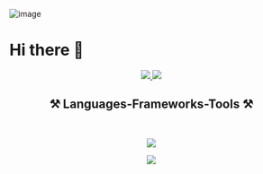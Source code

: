 ![image](https://github.com/AlmasWD09/AlmasWD09/assets/155298800/2d7776f1-feb2-4de2-93e6-0ec9acee5418)
# Hi there 👋
<div align="center">
    <a href="https://www.linkedin.com/in/almas-hossain" target="_blank">
    <img src="https://img.shields.io/badge/LinkedIn-0077B5?style=for-the-badge&logo=linkedin&logoColor=white" target="_blank" />
  </a>
    <a href="#" target="_blank">
     <img src="https://img.shields.io/badge/Portfolio-FF5722?style=for-the-badge&logo=todoist&logoColor=white" target="_blank" />
  </a>
</div>

<h2 align="center">⚒️ Languages-Frameworks-Tools ⚒️</h2>
<br/>
<div align="center">
    <p><img src="https://skillicons.dev/icons?i=vscode,git,github,figma" /></p>
    <p><img src="https://skillicons.dev/icons?i=html,css,tailwind,javascript,react,firebase,express,nextjs,mongodb" /></p>
</div>

<!--
**AlmasWD09/AlmasWD09** is a ✨ _special_ ✨ repository because its `README.md` (this file) appears on your GitHub profile.

Here are some ideas to get you started:
<br/>
<h1 align="center">Hi 👋, I'm Almas Hossain</h1>
<h3 align="center">A Passionate Jr.Front End Developer from Bangladesh</h3>

<p align="left"> <img src="https://komarev.com/ghpvc/?username=almaswd09&label=Profile%20views&color=0e75b6&style=flat" alt="almaswd09" /> </p>

- 💬 Ask me about **react**

- 📫 How to reach me **skalmas634@gmail.com**

- ⚡ Fun fact **I am funny**

<h3 align="left">Connect with me:</h3>
<p align="left">
<a href="https://linkedin.com/in/https://www.linkedin.com/in/almas-hossain" target="blank"><img align="center" src="https://raw.githubusercontent.com/rahuldkjain/github-profile-readme-generator/master/src/images/icons/Social/linked-in-alt.svg" alt="https://www.linkedin.com/in/almas-hossain" height="30" width="40" /></a>
<a href="https://fb.com/https://www.facebook.com/profile.php?id=100011977514856" target="blank"><img align="center" src="https://raw.githubusercontent.com/rahuldkjain/github-profile-readme-generator/master/src/images/icons/Social/facebook.svg" alt="https://www.facebook.com/profile.php?id=100011977514856" height="30" width="40" /></a>
</p>

<p><img align="left" src="https://github-readme-stats.vercel.app/api/top-langs?username=almaswd09&show_icons=true&locale=en&layout=compact" alt="almaswd09" /></p>

<p>&nbsp;<img align="center" src="https://github-readme-stats.vercel.app/api?username=almaswd09&show_icons=true&locale=en" alt="almaswd09" /></p>

<p><img align="center" src="https://github-readme-streak-stats.herokuapp.com/?user=almaswd09&" alt="almaswd09" /></p>
- 🔭 I’m currently working on ...
- 🌱 I’m currently learning ...
- 👯 I’m looking to collaborate on ...
- 🤔 I’m looking for help with ...
- 💬 Ask me about ...
- 📫 How to reach me: ...
- 😄 Pronouns: ...
- ⚡ Fun fact: ...

